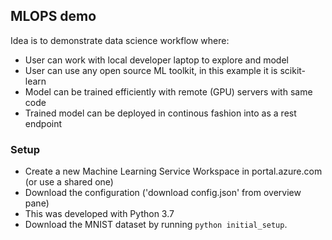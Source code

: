 ## MLOPS demo

Idea is to demonstrate data science workflow where:
* User can work with local developer laptop to explore and model
* User can use any open source ML toolkit, in this example it is scikit-learn
* Model can be trained efficiently with remote (GPU) servers with same code
* Trained model can be deployed in continous fashion into as a rest endpoint


### Setup

* Create a new Machine Learning Service Workspace in portal.azure.com (or use a shared one)
* Download the configuration ('download config.json' from overview pane)
* This was developed with Python 3.7
* Download the MNIST dataset by running `python initial_setup`.


